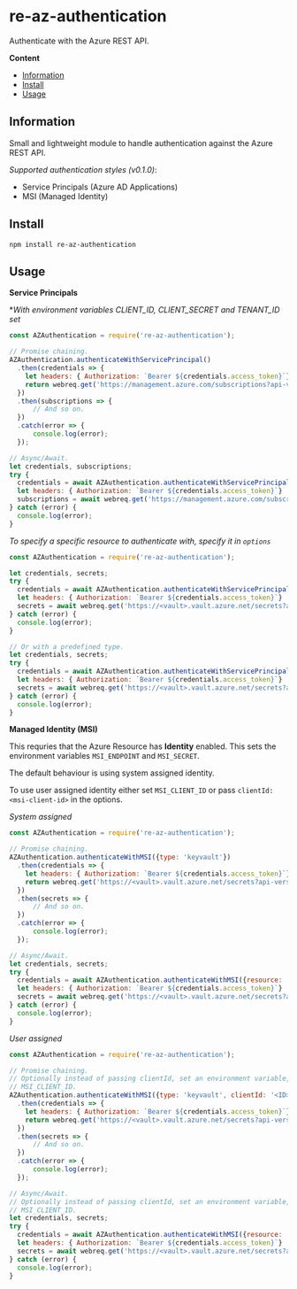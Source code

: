 # re-az-authentication

Authenticate with the Azure REST API.

**Content**

* [Information](#information)
* [Install](#install)
* [Usage](#usage)

## Information

Small and lightweight module to handle authentication against the Azure REST API.

*Supported authentication styles (v0.1.0)*:

* Service Principals (Azure AD Applications)
* MSI (Managed Identity)

## Install

```
npm install re-az-authentication
```

## Usage

**Service Principals**

**With environment variables CLIENT_ID, CLIENT_SECRET and TENANT_ID set*
```js
const AZAuthentication = require('re-az-authentication');

// Promise chaining.
AZAuthentication.authenticateWithServicePrincipal()
  .then(credentials => {
    let headers: { Authorization: `Bearer ${credentials.access_token}`}
    return webreq.get('https://management.azure.com/subscriptions?api-version=2016-06-01', { headers: headers });
  })
  .then(subscriptions => {
      // And so on.
  })
  .catch(error => {
      console.log(error);
  });

// Async/Await.
let credentials, subscriptions;
try {
  credentials = await AZAuthentication.authenticateWithServicePrincipal();
  let headers: { Authorization: `Bearer ${credentials.access_token}`}
  subscriptions = await webreq.get('https://management.azure.com/subscriptions?api-version=2016-06-01', { headers: headers });
} catch (error) {
  console.log(error);
}
```

*To specify a specific resource to authenticate with, specify it in `options`*
```js
const AZAuthentication = require('re-az-authentication');

let credentials, secrets;
try {
  credentials = await AZAuthentication.authenticateWithServicePrincipal({resource: 'https://vault.azure.net'});
  let headers: { Authorization: `Bearer ${credentials.access_token}`}
  secrets = await webreq.get('https://<vault>.vault.azure.net/secrets?api-version=7.0', { headers: headers });
} catch (error) {
  console.log(error);
}

// Or with a predefined type.
let credentials, secrets;
try {
  credentials = await AZAuthentication.authenticateWithServicePrincipal({type: 'keyvault'});
  let headers: { Authorization: `Bearer ${credentials.access_token}`}
  secrets = await webreq.get('https://<vault>.vault.azure.net/secrets?api-version=7.0', { headers: headers });
} catch (error) {
  console.log(error);
}
```

**Managed Identity (MSI)**

This requries that the Azure Resource has **Identity** enabled.
This sets the environment variables `MSI_ENDPOINT` and `MSI_SECRET`.

The default behaviour is using system assigned identity.

To use user assigned identity either set `MSI_CLIENT_ID` or pass
`clientId: <msi-client-id>` in the options.

*System assigned*
```js
const AZAuthentication = require('re-az-authentication');

// Promise chaining.
AZAuthentication.authenticateWithMSI({type: 'keyvault'})
  .then(credentials => {
    let headers: { Authorization: `Bearer ${credentials.access_token}`}
    return webreq.get('https://<vault>.vault.azure.net/secrets?api-version=7.0', { headers: headers });
  })
  .then(secrets => {
      // And so on.
  })
  .catch(error => {
      console.log(error);
  });

// Async/Await.
let credentials, secrets;
try {
  credentials = await AZAuthentication.authenticateWithMSI({resource: 'https://vault.azure.net'});
  let headers: { Authorization: `Bearer ${credentials.access_token}`}
  secrets = await webreq.get('https://<vault>.vault.azure.net/secrets?api-version=7.0', { headers: headers });
} catch (error) {
  console.log(error);
}
```

*User assigned*
```js
const AZAuthentication = require('re-az-authentication');

// Promise chaining.
// Optionally instead of passing clientId, set an environment variable,
// MSI_CLIENT_ID.
AZAuthentication.authenticateWithMSI({type: 'keyvault', clientId: '<ID>'})
  .then(credentials => {
    let headers: { Authorization: `Bearer ${credentials.access_token}`}
    return webreq.get('https://<vault>.vault.azure.net/secrets?api-version=7.0', { headers: headers });
  })
  .then(secrets => {
      // And so on.
  })
  .catch(error => {
      console.log(error);
  });

// Async/Await.
// Optionally instead of passing clientId, set an environment variable,
// MSI_CLIENT_ID.
let credentials, secrets;
try {
  credentials = await AZAuthentication.authenticateWithMSI({resource: 'https://vault.azure.net', clientId: '<ID>'});
  let headers: { Authorization: `Bearer ${credentials.access_token}`}
  secrets = await webreq.get('https://<vault>.vault.azure.net/secrets?api-version=7.0', { headers: headers });
} catch (error) {
  console.log(error);
}
```